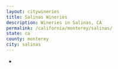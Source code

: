 ```yaml
---
layout: citywineries
title: Salinas Wineries
description: Wineries in Salinas, CA
permalink: /california/monterey/salinas/
state: ca
county: monterey
city: salinas
---
```

-
